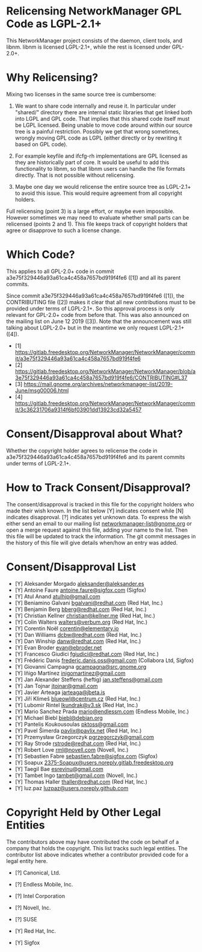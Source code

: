 Relicensing NetworkManager GPL Code as LGPL-2.1+
================================================

This NetworkManager project consists of the daemon, client tools, and libnm.
libnm is licensed LGPL-2.1+, while the rest is licensed under GPL-2.0+.


Why Relicensing?
================

Mixing two licenses in the same source tree is cumbersome:

1) We want to share code internally and reuse it. In particular under "shared/" directory
there are internal static libraries that get linked both into LGPL and GPL code.
That implies that this shared code itself must be LGPL licensed. Being unable to
move code around within our source tree is a painful restriction. Possibly we get
that wrong sometimes, wrongly moving GPL code as LGPL (either directly or by rewriting
it based on GPL code).

2) For example keyfile and ifcfg-rh implementations are GPL licensed as they
are historically part of core. It would be useful to add this functionality
to libnm, so that libnm users can handle the file formats directly. That is
not possible without relicensing.

3) Maybe one day we would relicense the entire source tree as LGPL-2.1+ to avoid
this issue. This would require agreement from all copyright holders.


Full relicensing (point 3) is a large effort, or maybe even impossible. However sometimes
we may need to evaluate whether small parts can be relicensed (points 2 and 1). This
file keeps track of copyright holders that agree or disapprove to such a license change.


Which Code?
===========

This applies to all GPL-2.0+ code in commit a3e75f329446a93a61ca4c458a7657bd919f4fe6 ([1]) and
all its parent commits.

Since commit a3e75f329446a93a61ca4c458a7657bd919f4fe6 ([1]), the CONTRIBUTING file ([2]) makes
it clear that all new contributions must to be provided under terms of LGPL-2.1+. So this
approval process is only relevant for GPL-2.0+ code from before that. This was also announced on
the mailing list on June 12 2019 ([3]). Note that the announcement was still talking about LGPL-2.0+
but in the meantime we only request LGPL-2.1+ ([4]).

- [1] https://gitlab.freedesktop.org/NetworkManager/NetworkManager/commit/a3e75f329446a93a61ca4c458a7657bd919f4fe6
- [2] https://gitlab.freedesktop.org/NetworkManager/NetworkManager/blob/a3e75f329446a93a61ca4c458a7657bd919f4fe6/CONTRIBUTING#L37
- [3] https://mail.gnome.org/archives/networkmanager-list/2019-June/msg00006.html
- [4] https://gitlab.freedesktop.org/NetworkManager/NetworkManager/commit/3c36231706a9314f6bf03901dd13923cd32a5457


Consent/Disapproval about What?
===============================

Whether the copyright holder agrees to relicense the code in a3e75f329446a93a61ca4c458a7657bd919f4fe6
and its parent commits under terms of LGPL-2.1+.


How to Track Consent/Disapproval?
=================================

The consent/disapproval is tracked in this file for the copyright holders
who made their wish known. In the list below [Y] indicates consent while [N]
indicates disapproval. [?] indicates yet unknown data.
To express the wish either send an email to our mailing list <networkmanager-list@gnome.org>
or open a merge request against this file, adding your name to the list. Then this
file will be updated to track the information. The git commit messages in the history
of this file will give details when/how an entry was added.


Consent/Disapproval List
========================

- [Y] Aleksander Morgado <aleksander@aleksander.es>
- [Y] Antoine Faure <antoine.faure@sigfox.com> (Sigfox)
- [Y] Atul Anand <atulhjp@gmail.com>
- [Y] Beniamino Galvani <bgalvani@redhat.com> (Red Hat, Inc.)
- [Y] Benjamin Berg <bberg@redhat.com> (Red Hat, Inc.)
- [Y] Christian Kellner <christian@kellner.me> (Red Hat, Inc.)
- [Y] Colin Walters <walters@verbum.org> (Red Hat, Inc.)
- [Y] Corentin Noël <corentin@elementary.io>
- [Y] Dan Williams <dcbw@redhat.com> (Red Hat, Inc.)
- [Y] Dan Winship <danw@redhat.com> (Red Hat, Inc.)
- [Y] Evan Broder <evan@ebroder.net>
- [Y] Francesco Giudici <fgiudici@redhat.com> (Red Hat, Inc.)
- [Y] Frédéric Danis <frederic.danis.oss@gmail.com> (Collabora Ltd, Sigfox)
- [Y] Giovanni Campagna <gcampagna@src.gnome.org>
- [Y] Iñigo Martínez <inigomartinez@gmail.com>
- [Y] Jan Alexander Steffens (heftig) <jan.steffens@gmail.com>
- [Y] Jan Tojnar <jtojnar@gmail.com>
- [Y] Javier Arteaga <jarteaga@jbeta.is>
- [Y] Jiří Klimeš <blueowl@centrum.cz> (Red Hat, Inc.)
- [Y] Lubomir Rintel <lkundrak@v3.sk> (Red Hat, Inc.)
- [Y] Mario Sanchez Prada <mario@endlessm.com> (Endless Mobile, Inc.)
- [Y] Michael Biebl <biebl@debian.org>
- [Y] Pantelis Koukousoulas <pktoss@gmail.com>
- [Y] Pavel Šimerda <pavlix@pavlix.net> (Red Hat, Inc.)
- [Y] Przemysław Grzegorczyk <pgrzegorczyk@gmail.com>
- [Y] Ray Strode <rstrode@redhat.com> (Red Hat, Inc.)
- [Y] Robert Love <rml@novell.com> (Novell, Inc.)
- [Y] Sebastien Fabre <sebastien.fabre@sigfox.com> (Sigfox)
- [Y] Soapux <2375-Soapux@users.noreply.gitlab.freedesktop.org>
- [Y] Taegil Bae <esrevinu@gmail.com>
- [Y] Tambet Ingo <tambet@gmail.com> (Novell, Inc.)
- [Y] Thomas Haller <thaller@redhat.com> (Red Hat, Inc.)
- [Y] luz.paz <luzpaz@users.noreply.github.com>

Copyright Held by Other Legal Entities
======================================

The contributors above may have contributed the code on behalf of a company
that holds the copyright. This list tracks such legal entities. The contributor
list above indicates whether a contributor provided code for a legal entity here.

- [?] Canonical, Ltd.
- [?] Endless Mobile, Inc.
- [?] Intel Corporation
- [?] Novell, Inc.
- [?] SUSE

- [Y] Red Hat, Inc.
- [Y] Sigfox
